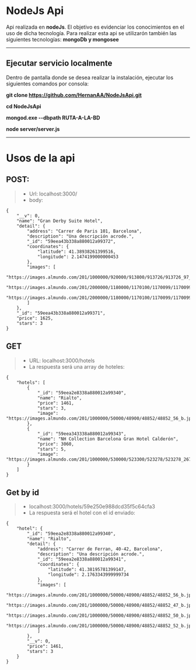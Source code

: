 NodeJs Api
===================

Api realizada en **nodeJs**. El objetivo es evidenciar los conocimientos en el uso de dicha tecnología. Para realizar esta api se utilizarón también las siguientes tecnologías: **mongoDb y mongosee**

----------
Ejecutar servicio localmente
-------------
Dentro de pantalla donde se desea realizar la instalación, ejecutar los siguientes comandos por consola:

**git clone https://github.com/HernanAA/NodeJsApi.git**

**cd NodeJsApi**

**mongod.exe --dbpath RUTA-A-LA-BD**

**node server/server.js**


----------
Usos de la api
===================

POST: 
--------------
> - Url: localhost:3000/
> - body: 
```
{
    "__v": 0,
    "name": "Gran Derby Suite Hotel",
    "detail": {
        "address": "Carrer de Paris 101, Barcelona",
        "description": "Una descripción acrode.",
        "_id": "59eea43b338a880012a99372",
        "coordinates": {
            "latitude": 41.38938261399516,
            "longitude": 2.1474199000000453
        },
        "images": [
            "https://images.almundo.com/201/1000000/920000/913800/913726/913726_97_b.jpg",
            "https://images.almundo.com/201/2000000/1180000/1170100/1170099/1170099_56_b.jpg",
            "https://images.almundo.com/201/2000000/1180000/1170100/1170099/1170099_54_b.jpg"
        ]
    },
    "_id": "59eea43b338a880012a99371",
    "price": 1625,
    "stars": 3
}
```

GET
-----------
> - URL: localhost:3000/hotels
> - La respuesta será una array de hoteles:
```
{
    "hotels": [
        {
            "_id": "59eea2e8338a880012a99340",
            "name": "Rialto",
            "price": 1461,
            "stars": 3,
            "image": "https://images.almundo.com/201/1000000/50000/48900/48852/48852_56_b.jpg"
        },
        {
            "_id": "59eea343338a880012a99343",
            "name": "NH Collection Barcelona Gran Hotel Calderón",
            "price": 3060,
            "stars": 5,
            "image": "https://images.almundo.com/201/1000000/530000/523300/523278/523278_267_b.jpg"
        }
    ]
}
```

Get by id
-------------
> - localhost:3000/hotels/59e250e988dcd35f5c64cfa3
> - La respuesta será el hotel con el id enviado:
```
{
    "hotel": {
        "_id": "59eea2e8338a880012a99340",
        "name": "Rialto",
        "detail": {
            "address": "Carrer de Ferran, 40-42, Barcelona",
            "description": "Una descripción acrode.",
            "_id": "59eea2e8338a880012a99341",
            "coordinates": {
                "latitude": 41.38195781399147,
                "longitude": 2.1763343999999734
            },
            "images": [
                "https://images.almundo.com/201/1000000/50000/48900/48852/48852_56_b.jpg",
                "https://images.almundo.com/201/1000000/50000/48900/48852/48852_47_b.jpg",
                "https://images.almundo.com/201/1000000/50000/48900/48852/48852_50_b.jpg",
                "https://images.almundo.com/201/1000000/50000/48900/48852/48852_52_b.jpg"
            ]
        },
        "__v": 0,
        "price": 1461,
        "stars": 3
    }
}
```